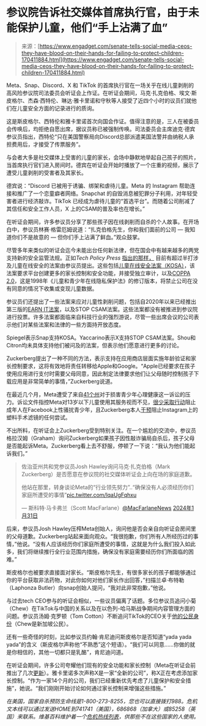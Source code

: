 <!--yml

category: 未分类

date: 2024-05-27 14:31:01

-->

# 参议院告诉社交媒体首席执行官，由于未能保护儿童，他们“手上沾满了血”

> 来源：[https://www.engadget.com/senate-tells-social-media-ceos-they-have-blood-on-their-hands-for-failing-to-protect-children-170411884.html](https://www.engadget.com/senate-tells-social-media-ceos-they-have-blood-on-their-hands-for-failing-to-protect-children-170411884.html)

Meta、Snap、Discord、X 和 TikTok 的首席执行官在一场关乎在线儿童剥削的高风险参议院司法委员会听证会上作证。在听证会期间，马克·扎克伯格、埃文·斯皮格尔、杰森·西特伦、琳达·雅卡里诺和守秋等人接受了近四个小时的议员们就他们在儿童安全方面的记录进行的质询。

这是斯皮格尔、西特伦和雅卡里诺首次向国会作证。值得注意的是，三人在被委员会传唤后，均拒绝自愿出席，据议员称已被强制传唤。司法委员会主席迪克·德宾参议员指出，西特伦“只在美国警察局向Discord总部派遣美国法警并由纳税人承担费用后，才接受了传票服务”。

与会者大多是社交媒体上受害的儿童的家长，会场中静默地举起自己孩子的照片，当首席执行官们进入房间时。德宾在听证会开始时播放了一个庄重的视频，展示了遭受儿童剥削的受害者及其家长。

德宾说：“Discord 已被用于诱骗、绑架和虐待儿童。Meta 的 Instagram 帮助连接和推广了一个恋童癖者网络。Snapchat 的自毁消息被犯罪分子利用，对年轻受害者进行经济敲诈。TikTok 已经成为虐待儿童的“首选平台”。而随着公司削减了其信任和安全工作人员，X 上的CSAM的普及率也在增长。”

在听证会期间，许多参议员分享了那些孩子因在线剥削而自杀的个人故事。在开场白中，参议员林赛·格雷厄姆说道：“扎克伯格先生，你和我们面前的公司 — 我知道你们不是故意的 — 但你们手上沾满了鲜血。”观众鼓掌。

尽管多年来类似的听证会迄今未能出台任何新法律，但在国会中有越来越多的两党支持新的安全监管法规。正如*Tech Policy Press* [指出的那样，](https://www.techpolicy.press/backgrounder-senate-judiciary-committee-child-safety/) 目前有超过半打涉及儿童在线安全的法案由参议员提出。这些包括[儿童在线安全法案（KOSA）](https://www.engadget.com/bipartisan-senate-group-reintroduces-a-revised-kids-online-safety-act-212117992.html)，该法案要求平台创建更多的家长控制和安全功能，并接受独立审计，以及[COPPA 2.0](https://www.engadget.com/senators-reintroduce-coppa-20-bill-to-tighten-child-safety-online-165043087.html)，这是1998年《儿童和青少年在线隐私保护法》的修订版本，将禁止公司在没有同意的情况下收集或变现儿童数据。

参议员们还提出了一些法案来应对儿童性剥削问题，包括自2020年以来已经推出第三版的[EARN IT法案](https://www.engadget.com/the-earn-it-act-will-be-introduced-to-congress-for-the-third-time-192619083.html)，以及STOP CSAM法案。这些法案都没有被推进到参议院进行投票。许多法案都面临来自科技行业的强烈游说，尽管一些出席会议的公司表示他们对某些法案和法律的一些方面持开放态度。

Spiegel表示Snap支持KOSA。Yaccarino表示X支持STOP CSAM法案。Shou和Citron均未具体支持他们被问及的法案，但表示他们愿意进行更多的讨论。

Zuckerberg提出了一种不同的方法，表示支持在应用商店层面实施年龄验证和家长控制要求，这将有效地将责任转移给Apple和Google。“Apple已经要求在孩子使用应用进行支付时需要父母同意，因此制定法律要求他们让父母随时控制孩子下载应用是非常简单的事情，”Zuckerberg说道。

在最近几个月，Meta遭受了来自[41个州](https://www.engadget.com/forty-one-states-sue-meta-for-harming-the-mental-health-of-its-youngest-users-162521184.html)对于损害青少年心理健康这一诉讼的压力。诉讼文件指控Meta对13岁以下儿童使用其服务视而不见，[很少采取行动](https://www.engadget.com/unsealed-complaint-says-meta-coveted-under-13s-and-deceives-the-public-about-age-enforcement-231034682.html)阻止成年人在Facebook上性骚扰青少年，且Zuckerberg本人[干预](https://www.bloomberg.com/news/articles/2023-11-27/zuckerberg-vetoed-policy-that-would-protect-girls-suit-claims)阻止Instagram上的塑料手术滤镜的任何尝试。

不出所料，在听证会上Zuckerberg受到特别关注。在一个尴尬的交流中，参议员格拉汉姆（Graham）询问Zuckerberg如果孩子因性敲诈骗局自杀后，孩子父母是否能起诉Meta。Zuckerberg看上去不舒服，停顿了一下说：“我认为他们能起诉我们。”

> 佐治亚州共和党参议员Josh Hawley询问马克·扎克伯格（Mark Zuckerberg）是否愿意在参议院的社交媒体听证会上向在场的家庭道歉。
> 
> 他站在那里，转身谈论Meta的“行业领先努力”..“确保没有人必须经历你们家庭所遭受的事情”[pic.twitter.com/lqaUgFqhxu](https://t.co/lqaUgFqhxu)
> 
> — 斯科特·马卡弗兰（Scott MacFarlane）[@MacFarlaneNews](https://twitter.com/MacFarlaneNews/status/1752747320821612695?ref_src=twsrc%5Etfw) [2024年1月31日](https://twitter.com/MacFarlaneNews/status/1752747320821612695)

后来，参议员Josh Hawley压榨Meta创始人，询问他是否会亲自向听证会房间里的父母道歉。Zuckerberg站起来面向观众。“我很抱歉，你们所有人所经历过的事情，”他说。“没有人应该经历你们家庭所遭受的事情，这就是为什么我们投入如此多，我们将继续推行全行业范围内措施，确保没有家庭需要经历你们所面临的困难。”

斯皮格尔也被要求直接面对家长。“斯皮格尔先生，有很多家长的孩子都能够通过你的平台获取非法药物，对此你如何对他们家长作出回答，”扫描兰卓·布特勒（Laphonza Butler）向snap创始人提问，“我对此非常抱歉，”他说。

与过去tech CEO参与的听证会相似，一些议员偏离了话题。多位参议员追问小菊（Chew）在TikTok与中国的关系以及在以色列-哈马斯战争期间内容管理方面的问题。参议员汤姆·克罗顿（Tom Cotton）不断追问TikTok的CEO关于[他的公民身份](https://twitter.com/therecount/status/1752752690965147802)（Chew是新加坡公民）。

还有一些奇怪的时刻，比如参议员约翰·肯尼迪问斯皮格尔是否知道“yada yada yada”的含义（斯皮格尔声称他“不熟悉”这个短语）。“我们可以同意……你做的就是你相信的，其他一切都只是乳酪”，肯尼迪问道。

在听证会期间，许多公司夸耀他们现有的安全功能和家长控制（Meta在听证会前推出了几次[更新](https://www.engadget.com/facebook-and-instagram-will-block-dms-to-teens-unless-theyre-from-a-friend-130552718.html)）。雅卡里诺多次声称X是一家“全新的公司”，称X正在考虑添加家长控制。“作为一家14个月的公司，我们已经重新优先考虑了儿童保护和安全措施”，她说。“我们刚刚开始讨论如何通过家长控制来增强这些措施。”

*在美国，国家自杀预防生命线是1-800-273-8255，您也可以直接拨打988。危机文本线可以通过发送HOME到741741（美国），686868（加拿大）或85258（英国）来联系。维基百科维护着一个[*危机热线列表*](https://en.wikipedia.org/wiki/List_of_suicide_crisis_lines)，供那些不在这些国家的人使用。*
